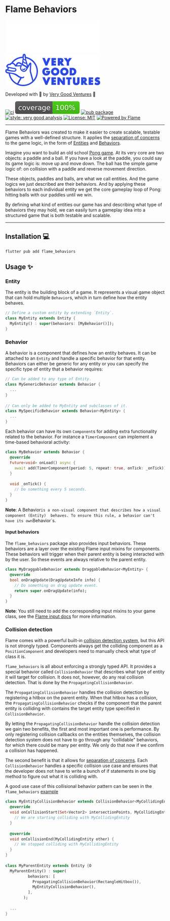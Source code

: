 # Flame Behaviors

[![Very Good Ventures][logo_white]][very_good_ventures_link_dark]
[![Very Good Ventures][logo_black]][very_good_ventures_link_light]

Developed with 💙 by [Very Good Ventures][very_good_ventures_link] 🦄

[![ci][ci_badge]][ci_link]
[![coverage][coverage_badge]][ci_link]
[![pub package][pub_badge]][pub_link]
[![style: very good analysis][very_good_analysis_badge]][very_good_analysis_link]
[![License: MIT][license_badge]][license_link]
[![Powered by Flame][flame_badge_link]]([flame_link])

---

Flame Behaviors was created to make it easier to create scalable, testable games with a 
well-defined structure. It applies the
[separation of concerns][separation_of_concerns] to the game logic, in the form of 
[Entities](#entity) and [Behaviors](#behavior).

Imagine you want to 
build an old school [Pong game](https://en.wikipedia.org/wiki/Pong). At its very core are two objects: a paddle and a ball. If you have a look at the paddle, you could say its game 
logic is: move up and move down. The ball has the simple game logic of: on collision with a 
paddle and reverse movement direction.

These objects, paddles and balls, are what we call entities. And the game logics we just 
described are their behaviors. And by applying these behaviors to each individual entity we get 
the core gameplay loop of Pong: hitting balls with our paddles until we win.

By defining what kind of entities our game has and describing what type of 
behaviors they may hold, we can easily turn a gameplay idea into a structured game that is both 
testable and scalable.

---

## Installation 💻

```
flutter pub add flame_behaviors
```

## Usage ✨

### Entity

The entity is the building block of a game. It represents a visual game object that can hold 
multiple `Behavior`s, which in turn define how the entity behaves.

```dart
// Define a custom entity by extending `Entity`.
class MyEntity extends Entity {
  MyEntity() : super(behaviors: [MyBehavior()]);
}
```

### Behavior

A behavior is a component that defines how an entity behaves. It can be attached to an `Entity` 
and handle a specific behavior for that entity. Behaviors can either be generic for any entity 
or you can specify the specific type of entity that a behavior requires:

```dart
// Can be added to any type of Entity.
class MyGenericBehavior extends Behavior {
  ...
}

// Can only be added to MyEntity and subclasses of it.
class MySpecificBehavior extends Behavior<MyEntity> {
  ...
}
```

Each behavior can have its own `Component`s for adding extra functionality related to the 
behavior. For instance a `TimerComponent` can implement a time-based behavioral activity:

```dart
class MyBehavior extends Behavior {
  @override
  Future<void> onLoad() async {
    await add(TimerComponent(period: 5, repeat: true, onTick: _onTick));
  }

  void _onTick() {
    // Do something every 5 seconds.
  }
}
```

**Note**: A Behavior` is a non-visual component that describes how a visual component (Entity) 
behaves. To ensure this rule, a behavior can't have its own `Behavior`s.

#### Input behaviors

The `flame_behaviors` package also provides input behaviors. These behaviors are a 
layer over the existing Flame input mixins for components. These behaviors will 
trigger when their parent entity is being interacted with by the user. So these events 
are always relative to the parent entity.

```dart
class MyDraggableBehavior extends DraggableBehavior<MyEntity> {
  @override
  bool onDragUpdate(DragUpdateInfo info) {
    // Do something on drag update event.
    return super.onDragUpdate(info);
  }
}
```

**Note**: You still need to add the corresponding input mixins to your game class, see the 
[Flame input docs](https://docs.flame-engine.org/1.2.0/flame/inputs/inputs.html) for more 
information.

### Collision detection

Flame comes with a powerful built-in [collision detection system](https://docs.flame-engine.org/1.2.0/flame/collision_detection.html), 
but this API is not strongly typed. Components always get the colliding component as a 
`PositionComponent` and developers need to manually check what type of class it is. 

`flame_behaviors` is all about enforcing a strongly typed API. It provides a special behavior 
called `CollisionBehavior` that describes what type of entity it will target for collision. It 
does not, however, do any real collision detection. That is done by the 
`PropagatingCollisionBehavior`.

The `PropagatingCollisionBehavior` handles the collision detection by registering a hitbox on the 
parent entity. When that hitbox has a collision, the `PropagatingCollisionBehavior` checks if the 
component that the parent entity is colliding with contains the target entity type specified in 
`CollisionBehavior`.

By letting the `PropagatingCollisionBehavior` handle the collision detection we gain two benefits, 
the first and most important one is performance. By only registering collision callbacks on the 
entities themselves, the collision detection system does not have to go through any "collidable" 
behaviors, for which there could be many per entity. We only do that now if we confirm a collision 
has happened. 

The second benefit is that it allows for [separation of concerns][separation_of_concerns]. 
Each `CollisionBehavior` handles a specific collision use case and ensures that the developer does 
not have to write a bunch of if statements in one big method to figure out what it is colliding 
with.

A good use case of this collisional behavior pattern can be seen in the `flame_behaviors` 
[example](https://github.com/VeryGoodOpenSource/flame_behaviors/tree/main/example)

```dart
class MyEntityCollisionBehavior extends CollisionBehavior<MyCollidingEntity, MyParentEntity> {
  @override
  void onCollisionStart(Set<Vector2> intersectionPoints, MyCollidingEntity other) {
    // We are starting colliding with MyCollidingEntity
  }

  @override
  void onCollisionEnd(MyCollidingEntity other) {
    // We stopped colliding with MyCollidingEntity
  }
}

class MyParentEntity extends Entity {O
  MyParentEntity() : super(
          behaviors: [
            PropagatingCollisionBehavior(RectangleHitbox()),
            MyEntityCollisionBehavior(),
          ],
        );
  
  ...
}
```

[ci_badge]: https://github.com/VeryGoodOpenSource/flame_behaviors/workflows/flame_behaviors/badge.svg
[ci_link]: https://github.com/VeryGoodOpenSource/flame_behaviors/actions
[coverage_badge]: https://raw.githubusercontent.com/VeryGoodOpenSource/flame_behaviors/main/coverage_badge.svg
[license_badge]: https://img.shields.io/badge/license-MIT-blue.svg
[license_link]: https://opensource.org/licenses/MIT
[logo_black]: https://raw.githubusercontent.com/VGVentures/very_good_brand/main/styles/README/vgv_logo_black.png#gh-light-mode-only
[logo_white]: https://raw.githubusercontent.com/VGVentures/very_good_brand/main/styles/README/vgv_logo_white.png#gh-dark-mode-only
[pub_badge]: https://img.shields.io/pub/v/flame_behaviors.svg
[pub_link]: https://pub.dartlang.org/packages/flame_behaviors
[very_good_analysis_badge]: https://img.shields.io/badge/style-very_good_analysis-B22C89.svg
[very_good_analysis_link]: https://pub.dev/packages/very_good_analysis
[very_good_ventures_link]: https://verygood.ventures/?utm_source=github&utm_medium=banner&utm_campaign=CLI
[very_good_ventures_link_dark]: https://verygood.ventures/?utm_source=github&utm_medium=banner&utm_campaign=CLI#gh-dark-mode-only
[very_good_ventures_link_light]: https://verygood.ventures/?utm_source=github&utm_medium=banner&utm_campaign=CLI#gh-light-mode-only
[flame_badge_link]: https://img.shields.io/badge/Powered%20by-%F0%9F%94%A5-orange.svg
[flame_link]: https://flame-engine.org
[separation_of_concerns]: https://en.wikipedia.org/wiki/Separation_of_concerns